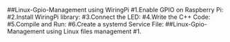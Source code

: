 ##Linux-Gpio-Management using WiringPi
#1.Enable GPIO on Raspberry Pi:
#2.Install WiringPi library:
#3.Connect the LED:
#4.Write the C++ Code:
#5.Compile and Run:
#6.Create a systemd Service File:
##Linux-Gpio-Management using Linux files management
#1.
